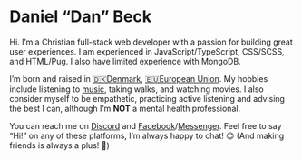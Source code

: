 # Daniel “Dan” Beck

Hi. I’m a Christian full-stack web developer with a passion for building great
user experiences. I am experienced in JavaScript/TypeScript, CSS/SCSS, and
HTML/Pug. I also have limited experience with MongoDB. <!-- I’m currently working on a few different projects, including a [Matrix.org] client (screenshot below). If you care about free speech and privacy, you should check it out! 🔥 -->

I’m born and raised in [🇩🇰Denmark], [🇪🇺European Union]. My hobbies include
listening to [music], taking walks, and watching movies. I also consider myself
to be empathetic, practicing active listening and advising the best I can,
although I’m **NOT** a mental health professional.

[music]: https://open.spotify.com/user/31u65aq34sfrujcqakz7pocfrjdu?si=89f81630e2c24356
[🇩🇰denmark]: https://www.cia.gov/the-world-factbook/countries/denmark/
[🇪🇺european union]: https://www.cia.gov/the-world-factbook/countries/european-union/

You can reach me on [Discord] and [Facebook]/[Messenger]. Feel free to say “Hi!”
on any of these platforms, I’m always happy to chat! 😊 (And making friends is
always a plus! 🤗)

[discord]: https://discord.gg/CCnwKzzx8U
[facebook]: https://facebook.com/godismyjudgebro
[messenger]: https://m.me/christian.daniel.beck

<!--
  IF YOU ARE READING THROUGH THE COMMENTS BELOW: THEY ARE PROJECTS THAT I HOPE
  TO WORK ON IN THE FUTURE. THEY ARE NOT YET AVAILABLE FOR PUBLIC USE.
-->

<!--

---

## ProjectName

(insert screenshot of matrix client here)

[ProjectName] is an elegant and feature rich [Matrix.org] client. It’s essentially Discord Nitro, if Discord were serious on privacy and security, without which the free world [cannot exist][why privacy matters]. It’s straightforward to set up and get started. Definitely check it out, and [let me know your thoughts][projectname feedback]!

[matrix.org]: https://matrix.org/
[projectname]: https://github.com/godismyjudgebro/ProjectName
[projectname feedback]: https://projectname.com/feedback/
[why privacy matters]: https://godismyjudgebro.com/b/why-privacy-matters/
-->

<!--

---

## VSCode Theme

(insert screenshot of VSCode theme)

[VSCode Theme] is an elegant VS Code theme with support for both light and dark syntax. Not much can be said about it, so I’ll let the screenshots do the talking. 😎

[vscode theme]: https://github.com/godismyjudgebro/vscode-theme
[visual studio code]: https://code.visualstudio.com/
-->

<!--

---

## Website

(insert screenshot of website)

My [website] is where I document my [work][portfolio] and share my [thoughts][blog] on various topics.

[website]: https://github.com/godismyjudgebro/godismyjudgebro.com
[portfolio]: https://godismyjudgebro.com/portfolio/
[blog]: https://godismyjudgebro.com/blog/
-->
